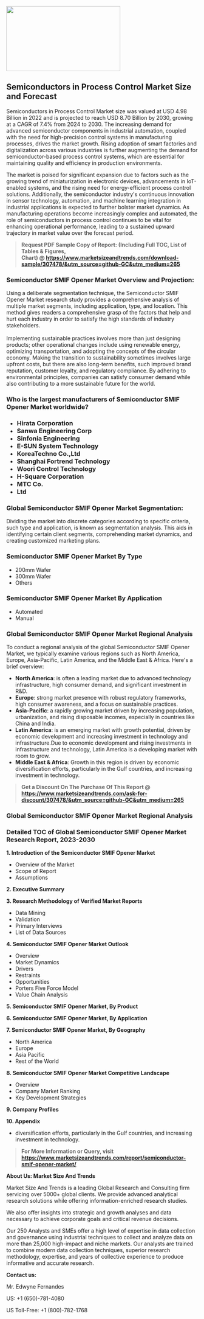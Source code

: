 <p><img class="alignnone size-medium wp-image-20088" src="https://ffe5etoiles.com/wp-content/uploads/2024/12/MST1-300x171.png" alt="" width="300" height="171" /></p><h2>Semiconductors in Process Control Market Size and Forecast</h2><p>Semiconductors in Process Control Market size was valued at USD 4.98 Billion in 2022 and is projected to reach USD 8.70 Billion by 2030, growing at a CAGR of 7.4% from 2024 to 2030. The increasing demand for advanced semiconductor components in industrial automation, coupled with the need for high-precision control systems in manufacturing processes, drives the market growth. Rising adoption of smart factories and digitalization across various industries is further augmenting the demand for semiconductor-based process control systems, which are essential for maintaining quality and efficiency in production environments.</p><p>The market is poised for significant expansion due to factors such as the growing trend of miniaturization in electronic devices, advancements in IoT-enabled systems, and the rising need for energy-efficient process control solutions. Additionally, the semiconductor industry's continuous innovation in sensor technology, automation, and machine learning integration in industrial applications is expected to further bolster market dynamics. As manufacturing operations become increasingly complex and automated, the role of semiconductors in process control continues to be vital for enhancing operational performance, leading to a sustained upward trajectory in market value over the forecast period.</p></p><blockquote id="" class=""><strong>Request PDF Sample Copy of Report: (Including Full TOC, List of Tables &amp; Figures, Chart)&nbsp;@&nbsp;<strong><a href="https://www.marketsizeandtrends.com/download-sample/307478/&utm_source=github-GC&utm_medium=265" target="_blank">https://www.marketsizeandtrends.com/download-sample/307478/&utm_source=github-GC&utm_medium=265</a></strong></strong></blockquote><h3 id="" class="">Semiconductor SMIF Opener Market&nbsp;Overview and Projection:</h3><p id="" class="">Using a deliberate segmentation technique, the Semiconductor SMIF Opener Market research study provides a comprehensive analysis of multiple market segments, including application, type, and location. This method gives readers a comprehensive grasp of the factors that help and hurt each industry in order to satisfy the high standards of industry stakeholders. <br /> <br />Implementing sustainable practices involves more than just designing products; other operational changes include using renewable energy, optimizing transportation, and adopting the concepts of the circular economy. Making the transition to sustainability sometimes involves large upfront costs, but there are also long-term benefits, such improved brand reputation, customer loyalty, and regulatory compliance. By adhering to environmental principles, companies can satisfy consumer demand while also contributing to a more sustainable future for the world.</p><h3 id="" class="">Who is the largest manufacturers of&nbsp;Semiconductor SMIF Opener Market worldwide?</h3><h3 class=""><p><ul><li>Hirata Corporation </li><li> Sanwa Engineering Corp </li><li> Sinfonia Engineering </li><li> E-SUN System Technology </li><li> KoreaTechno Co.,Ltd </li><li> Shanghai Fortrend Technology </li><li> Woori Control Technology </li><li> H-Square Corporation </li><li> MTC Co. </li><li> Ltd</li></ul></p></h3><h3 id="" class="">Global&nbsp;Semiconductor SMIF Opener Market Segmentation:</h3><p id="" class="">Dividing the market into discrete categories according to specific criteria, such type and application, is known as segmentation analysis. This aids in identifying certain client segments, comprehending market dynamics, and creating customized marketing plans.</p><h3 id="" class="">Semiconductor SMIF Opener Market&nbsp;By Type</h3><p><p><ul><li>200mm Wafer</li><li> 300mm Wafer</li><li> Others</p></li></ul></p></p><h3 id="" class="">Semiconductor SMIF Opener Market&nbsp;By Application</h3><p class=""><p><ul><li>Automated</li><li> Manual</li></ul></p></p><h3 id="" class="">Global Semiconductor SMIF Opener Market Regional Analysis</h3><p id="" class="">To conduct a regional analysis of the global Semiconductor SMIF Opener Market, we typically examine various regions such as North America, Europe, Asia-Pacific, Latin America, and the Middle East &amp; Africa. Here's a brief overview:</p><ul><li><strong>North America</strong>: is often a leading market due to advanced technology infrastructure, high consumer demand, and significant investment in R&amp;D.</li><li><strong>Europe</strong>: strong market presence with robust regulatory frameworks, high consumer awareness, and a focus on sustainable practices.</li><li><strong>Asia-Pacific</strong>: a rapidly growing market driven by increasing population, urbanization, and rising disposable incomes, especially in countries like China and India.</li><li><strong>Latin America</strong>: is an emerging market with growth potential, driven by economic development and increasing investment in technology and infrastructure.Due to economic development and rising investments in infrastructure and technology, Latin America is a developing market with room to grow.</li><li><strong>Middle East &amp; Africa</strong>: Growth in this region is driven by economic diversification efforts, particularly in the Gulf countries, and increasing investment in technology.</li></ul><blockquote id="" class=""><strong>Get a Discount On The Purchase Of This Report @ <strong><a href="https://www.marketsizeandtrends.com/ask-for-discount/307478/&utm_source=github-GC&utm_medium=265" target="_blank">https://www.marketsizeandtrends.com/ask-for-discount/307478/&utm_source=github-GC&utm_medium=265</a></strong></strong></blockquote><h3 id="" class="">Global Semiconductor SMIF Opener Market Regional Analysis</h3><h3 id="" class="">Detailed TOC of Global Semiconductor SMIF Opener Market Research Report, 2023-2030</h3><p id="" class=""><strong>1. Introduction of the Semiconductor SMIF Opener Market</strong></p><ul><li>Overview of the Market</li><li>Scope of Report</li><li>Assumptions</li></ul><p id="" class=""><strong>2. Executive Summary</strong></p><p id="" class=""><strong>3. Research Methodology of Verified Market Reports</strong></p><ul><li>Data Mining</li><li>Validation</li><li>Primary Interviews</li><li>List of Data Sources</li></ul><p id="" class=""><strong>4. Semiconductor SMIF Opener Market Outlook</strong></p><ul><li>Overview</li><li>Market Dynamics</li><li>Drivers</li><li>Restraints</li><li>Opportunities</li><li>Porters Five Force Model</li><li>Value Chain Analysis</li></ul><p id="" class=""><strong>5. Semiconductor SMIF Opener Market, By Product</strong></p><p id="" class=""><strong>6. Semiconductor SMIF Opener Market, By Application</strong></p><p id="" class=""><strong>7. Semiconductor SMIF Opener Market, By Geography</strong></p><ul><li>North America</li><li>Europe</li><li>Asia Pacific</li><li>Rest of the World</li></ul><p id="" class=""><strong>8. Semiconductor SMIF Opener Market Competitive Landscape</strong></p><ul><li>Overview</li><li>Company Market Ranking</li><li>Key Development Strategies</li></ul><p id="" class=""><strong>9. Company Profiles</strong></p><p id="" class=""><strong>10. Appendix</strong></p><ul><li>diversification efforts, particularly in the Gulf countries, and increasing investment in technology.</li></ul><blockquote id="" class=""><strong>For More Information or Query, visit <strong><strong><a href="https://www.marketsizeandtrends.com/report/semiconductor-smif-opener-market/" target="_blank">https://www.marketsizeandtrends.com/report/semiconductor-smif-opener-market/</a></strong></strong></strong></blockquote><p id="" class=""><strong>About Us: Market Size And Trends</strong></p><p id="" class="">Market Size And Trends is a leading Global Research and Consulting firm servicing over 5000+ global clients. We provide advanced analytical research solutions while offering information-enriched research studies.</p><p id="" class="">We also offer insights into strategic and growth analyses and data necessary to achieve corporate goals and critical revenue decisions.</p><p id="" class="">Our 250 Analysts and SMEs offer a high level of expertise in data collection and governance using industrial techniques to collect and analyze data on more than 25,000 high-impact and niche markets. Our analysts are trained to combine modern data collection techniques, superior research methodology, expertise, and years of collective experience to produce informative and accurate research.</p><p id="" class=""><strong>Contact us:</strong></p><p id="" class="">Mr. Edwyne Fernandes</p><p id="" class="">US: +1 (650)-781-4080</p><p id="" class="">US Toll-Free: +1 (800)-782-1768</p>
